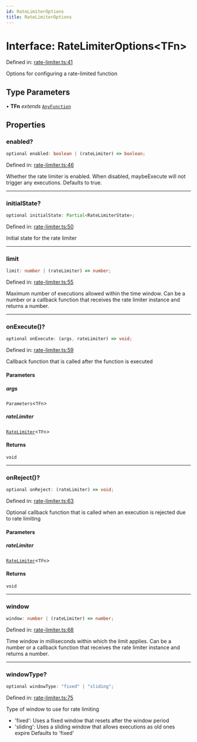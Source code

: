 ```yaml
---
id: RateLimiterOptions
title: RateLimiterOptions
---
```


<!-- DO NOT EDIT: this page is autogenerated from the type comments -->

# Interface: RateLimiterOptions\<TFn\>

Defined in: [rate-limiter.ts:41](https://github.com/TanStack/pacer/blob/main/packages/pacer/src/rate-limiter.ts#L41)

Options for configuring a rate-limited function

## Type Parameters

• **TFn** *extends* [`AnyFunction`](../../type-aliases/anyfunction.md)

## Properties

### enabled?

```ts
optional enabled: boolean | (rateLimiter) => boolean;
```

Defined in: [rate-limiter.ts:46](https://github.com/TanStack/pacer/blob/main/packages/pacer/src/rate-limiter.ts#L46)

Whether the rate limiter is enabled. When disabled, maybeExecute will not trigger any executions.
Defaults to true.

***

### initialState?

```ts
optional initialState: Partial<RateLimiterState>;
```

Defined in: [rate-limiter.ts:50](https://github.com/TanStack/pacer/blob/main/packages/pacer/src/rate-limiter.ts#L50)

Initial state for the rate limiter

***

### limit

```ts
limit: number | (rateLimiter) => number;
```

Defined in: [rate-limiter.ts:55](https://github.com/TanStack/pacer/blob/main/packages/pacer/src/rate-limiter.ts#L55)

Maximum number of executions allowed within the time window.
Can be a number or a callback function that receives the rate limiter instance and returns a number.

***

### onExecute()?

```ts
optional onExecute: (args, rateLimiter) => void;
```

Defined in: [rate-limiter.ts:59](https://github.com/TanStack/pacer/blob/main/packages/pacer/src/rate-limiter.ts#L59)

Callback function that is called after the function is executed

#### Parameters

##### args

`Parameters`\<`TFn`\>

##### rateLimiter

[`RateLimiter`](../../classes/ratelimiter.md)\<`TFn`\>

#### Returns

`void`

***

### onReject()?

```ts
optional onReject: (rateLimiter) => void;
```

Defined in: [rate-limiter.ts:63](https://github.com/TanStack/pacer/blob/main/packages/pacer/src/rate-limiter.ts#L63)

Optional callback function that is called when an execution is rejected due to rate limiting

#### Parameters

##### rateLimiter

[`RateLimiter`](../../classes/ratelimiter.md)\<`TFn`\>

#### Returns

`void`

***

### window

```ts
window: number | (rateLimiter) => number;
```

Defined in: [rate-limiter.ts:68](https://github.com/TanStack/pacer/blob/main/packages/pacer/src/rate-limiter.ts#L68)

Time window in milliseconds within which the limit applies.
Can be a number or a callback function that receives the rate limiter instance and returns a number.

***

### windowType?

```ts
optional windowType: "fixed" | "sliding";
```

Defined in: [rate-limiter.ts:75](https://github.com/TanStack/pacer/blob/main/packages/pacer/src/rate-limiter.ts#L75)

Type of window to use for rate limiting
- 'fixed': Uses a fixed window that resets after the window period
- 'sliding': Uses a sliding window that allows executions as old ones expire
Defaults to 'fixed'
